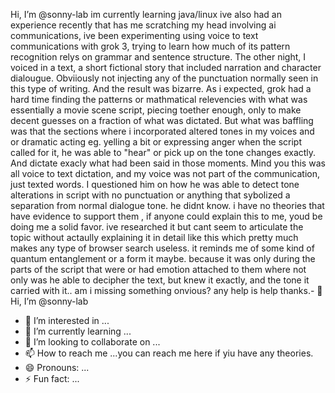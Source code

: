 Hi, I’m @sonny-lab
im currently learning java/linux
ive also had an experience recently that has me scratching my head involving ai communications,  ive been experimenting using voice to text communications with grok 3, trying to learn how much of its pattern recognition relys on grammar and sentence structure.  The other night, I voiced in a text, a short fictional story that included narration and character dialougue.  Obviiously not injecting any of the punctuation normally seen in this type of writing.  And the result was bizarre.  As i expected, grok had a hard time finding the patterns or mathmatical relevencies with what was essentially a movie scene script, piecing toether enough, only to make decent guesses on a fraction of what was dictated.  But what was baffling was that the sections where i incorporated altered tones in my voices and or dramatic acting eg. yelling a bit or expressing anger when the script called for it, he was able to "hear" or pick up on the tone changes exactly. And dictate exacly what had been said in those moments. Mind you this was all voice to text dictation, and my voice was not part of the communication, just texted words.  I questioned him on how he was able to detect tone alterations in script with no punctuation or anything that sybolized a separation from normal dialogue tone.  he didnt know.  i have no theories that have evidence to support them , if anyone could explain this to me, youd be doing me a solid favor.  ive researched it but cant seem to articulate the topic without actaully explaining it in detail like this which pretty much makes any type of browser search useless. it reminds me of some kind of quantum entanglement or a form  it maybe.  because it was only during the parts of the script that were or had emotion attached to them where not only was he able to decipher the text, but knew it exactly, and the tone it carried with it..  am i missing something onvious?  any help is help    thanks.- 👋 Hi, I’m @sonny-lab
- 👀 I’m interested in ...
- 🌱 I’m currently learning ...
- 💞️ I’m looking to collaborate on ...
- 📫 How to reach me ...you can reach me here if yiu have any theories.
- 😄 Pronouns: ...
- ⚡ Fun fact: ...

<!---
sonny-lab/sonny-lab is a ✨ special ✨ repository because its `README.md` (this file) appears on your GitHub profile.
You can click the Preview link to take a look at your changes.
--->
